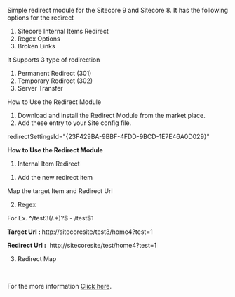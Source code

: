 

Simple redirect module for the Sitecore 9 and Sitecore 8. It has the following options for the redirect
<ol>
	<li>Sitecore Internal Items Redirect</li>
	<li>Regex Options</li>
	<li>Broken Links</li>
</ol>
It Supports 3 type of redirection
<ol>
	<li>Permanent Redirect (301)</li>
	<li>Temporary Redirect (302)</li>
	<li>Server Transfer</li>
</ol>
How to Use the Redirect Module

1. Download and install the Redirect Module from the market place.
2. Add these entry to your Site config file.

redirectSettingsId="{23F429BA-9BBF-4FDD-9BCD-1E7E46A0D029}"

<strong>How to Use the Redirect Module</strong>

1. Internal Item Redirect
<ol>
	<li>Add the new redirect item</li>
</ol>


Map the target Item and Redirect Url

2. Regex


For Ex. ^/test3(/.*)?$ - /test$1

<strong>Target Url : </strong>http://sitecoresite/test3/home4?test=1

<strong>Redirect Url :</strong>  http://sitecoresite/test/home4?test=1

3. Redirect Map

 

For the more information <a href="https://github.com/velan99/SitecoreRedirect" target="_blank" rel="noopener">Click here</a>.
